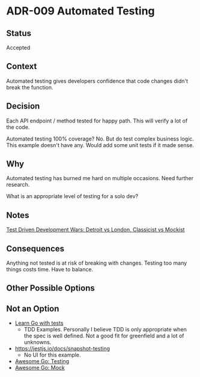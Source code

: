 # ADR-009 Automated Testing

## Status

Accepted

## Context

Automated testing gives developers confidence that code changes didn't break the function.

## Decision

Each API endpoint / method tested for happy path. This will verify a lot of the code.

Automated testing 100% coverage? No. But do test complex business logic. This
example doesn't have any. Would add some unit tests if it made sense.

## Why

Automated testing has burned me hard on multiple occasions. Need further research.

What is an appropriate level of testing for a solo dev?

## Notes

[Test Driven Development Wars: Detroit vs London, Classicist vs Mockist](https://medium.com/@adrianbooth/test-driven-development-wars-detroit-vs-london-classicist-vs-mockist-9956c78ae95f)

## Consequences

Anything not tested is at risk of breaking with changes. Testing too many things
costs time. Have to balance.

## Other Possible Options



## Not an Option

- [Learn Go with tests](https://quii.gitbook.io/learn-go-with-tests)
  - TDD Examples. Personally I believe TDD is only appropriate when the spec is
    well defined. Not a good fit for greenfield and a lot of unknowns.
- https://jestjs.io/docs/snapshot-testing
  - No UI for this example.
- [Awesome Go: Testing](https://github.com/avelino/awesome-go?tab=readme-ov-file#testing)
- [Awesome Go: Mock](https://github.com/avelino/awesome-go?tab=readme-ov-file#mock)  